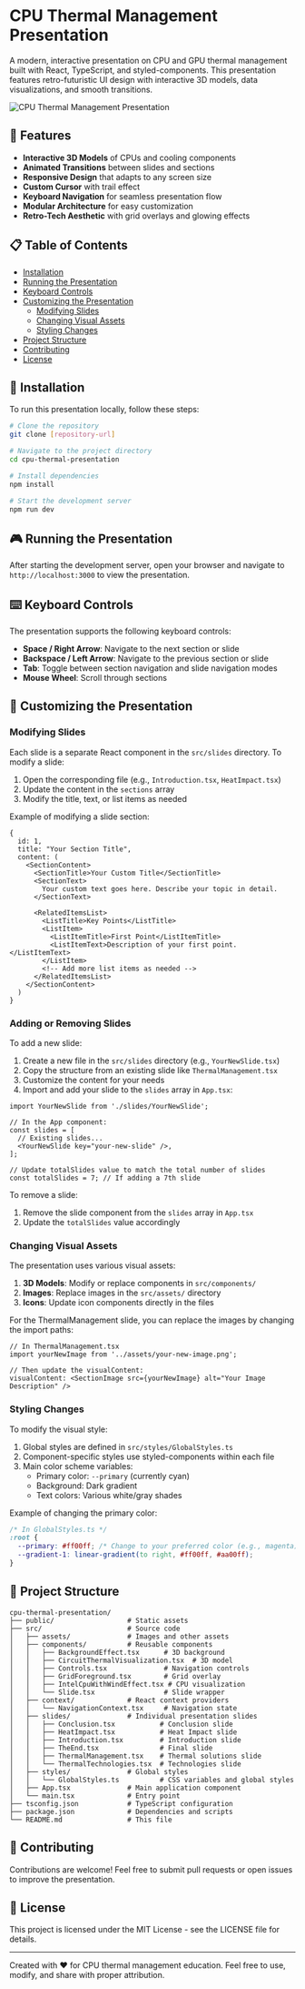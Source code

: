 # CPU Thermal Management Presentation

A modern, interactive presentation on CPU and GPU thermal management built with React, TypeScript, and styled-components. This presentation features retro-futuristic UI design with interactive 3D models, data visualizations, and smooth transitions.

![CPU Thermal Management Presentation](cpu-thermal-presentation/src/assets/preview.png)

## 🚀 Features

- **Interactive 3D Models** of CPUs and cooling components
- **Animated Transitions** between slides and sections
- **Responsive Design** that adapts to any screen size
- **Custom Cursor** with trail effect
- **Keyboard Navigation** for seamless presentation flow
- **Modular Architecture** for easy customization
- **Retro-Tech Aesthetic** with grid overlays and glowing effects

## 📋 Table of Contents

- [Installation](#installation)
- [Running the Presentation](#running-the-presentation)
- [Keyboard Controls](#keyboard-controls)
- [Customizing the Presentation](#customizing-the-presentation)
  - [Modifying Slides](#modifying-slides)
  - [Changing Visual Assets](#changing-visual-assets)
  - [Styling Changes](#styling-changes)
- [Project Structure](#project-structure)
- [Contributing](#contributing)
- [License](#license)

## 🔧 Installation

To run this presentation locally, follow these steps:

```bash
# Clone the repository
git clone [repository-url]

# Navigate to the project directory
cd cpu-thermal-presentation

# Install dependencies
npm install

# Start the development server
npm run dev
```

## 🎮 Running the Presentation

After starting the development server, open your browser and navigate to `http://localhost:3000` to view the presentation.

## ⌨️ Keyboard Controls

The presentation supports the following keyboard controls:

- **Space / Right Arrow**: Navigate to the next section or slide
- **Backspace / Left Arrow**: Navigate to the previous section or slide
- **Tab**: Toggle between section navigation and slide navigation modes
- **Mouse Wheel**: Scroll through sections

## 🎨 Customizing the Presentation

### Modifying Slides

Each slide is a separate React component in the `src/slides` directory. To modify a slide:

1. Open the corresponding file (e.g., `Introduction.tsx`, `HeatImpact.tsx`)
2. Update the content in the `sections` array
3. Modify the title, text, or list items as needed

Example of modifying a slide section:

```tsx
{
  id: 1,
  title: "Your Section Title",
  content: (
    <SectionContent>
      <SectionTitle>Your Custom Title</SectionTitle>
      <SectionText>
        Your custom text goes here. Describe your topic in detail.
      </SectionText>
      
      <RelatedItemsList>
        <ListTitle>Key Points</ListTitle>
        <ListItem>
          <ListItemTitle>First Point</ListItemTitle>
          <ListItemText>Description of your first point.</ListItemText>
        </ListItem>
        <!-- Add more list items as needed -->
      </RelatedItemsList>
    </SectionContent>
  )
}
```

### Adding or Removing Slides

To add a new slide:

1. Create a new file in the `src/slides` directory (e.g., `YourNewSlide.tsx`)
2. Copy the structure from an existing slide like `ThermalManagement.tsx`
3. Customize the content for your needs
4. Import and add your slide to the `slides` array in `App.tsx`:

```tsx
import YourNewSlide from './slides/YourNewSlide';

// In the App component:
const slides = [
  // Existing slides...
  <YourNewSlide key="your-new-slide" />,
];

// Update totalSlides value to match the total number of slides
const totalSlides = 7; // If adding a 7th slide
```

To remove a slide:

1. Remove the slide component from the `slides` array in `App.tsx`
2. Update the `totalSlides` value accordingly

### Changing Visual Assets

The presentation uses various visual assets:

1. **3D Models**: Modify or replace components in `src/components/`
2. **Images**: Replace images in the `src/assets/` directory
3. **Icons**: Update icon components directly in the files

For the ThermalManagement slide, you can replace the images by changing the import paths:

```tsx
// In ThermalManagement.tsx
import yourNewImage from '../assets/your-new-image.png';

// Then update the visualContent:
visualContent: <SectionImage src={yourNewImage} alt="Your Image Description" />
```

### Styling Changes

To modify the visual style:

1. Global styles are defined in `src/styles/GlobalStyles.ts`
2. Component-specific styles use styled-components within each file
3. Main color scheme variables:
   - Primary color: `--primary` (currently cyan)
   - Background: Dark gradient
   - Text colors: Various white/gray shades

Example of changing the primary color:

```css
/* In GlobalStyles.ts */
:root {
  --primary: #ff00ff; /* Change to your preferred color (e.g., magenta) */
  --gradient-1: linear-gradient(to right, #ff00ff, #aa00ff);
}
```

## 📁 Project Structure

```
cpu-thermal-presentation/
├── public/                  # Static assets
├── src/                     # Source code
│   ├── assets/              # Images and other assets
│   ├── components/          # Reusable components
│   │   ├── BackgroundEffect.tsx      # 3D background
│   │   ├── CircuitThermalVisualization.tsx  # 3D model
│   │   ├── Controls.tsx              # Navigation controls
│   │   ├── GridForeground.tsx        # Grid overlay
│   │   ├── IntelCpuWithWindEffect.tsx # CPU visualization
│   │   └── Slide.tsx                 # Slide wrapper
│   ├── context/             # React context providers
│   │   └── NavigationContext.tsx     # Navigation state
│   ├── slides/              # Individual presentation slides
│   │   ├── Conclusion.tsx           # Conclusion slide
│   │   ├── HeatImpact.tsx           # Heat Impact slide
│   │   ├── Introduction.tsx         # Introduction slide
│   │   ├── TheEnd.tsx               # Final slide
│   │   ├── ThermalManagement.tsx    # Thermal solutions slide
│   │   └── ThermalTechnologies.tsx  # Technologies slide
│   ├── styles/              # Global styles
│   │   └── GlobalStyles.ts          # CSS variables and global styles
│   ├── App.tsx              # Main application component
│   └── main.tsx             # Entry point
├── tsconfig.json            # TypeScript configuration
├── package.json             # Dependencies and scripts
└── README.md                # This file
```

## 🤝 Contributing

Contributions are welcome! Feel free to submit pull requests or open issues to improve the presentation.

## 📄 License

This project is licensed under the MIT License - see the LICENSE file for details.

---

Created with ❤️ for CPU thermal management education. Feel free to use, modify, and share with proper attribution.

